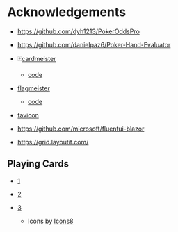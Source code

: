 # Acknowledgements

- https://github.com/dyh1213/PokerOddsPro
- https://github.com/danielpaz6/Poker-Hand-Evaluator

- 🃏[cardmeister](https://cardmeister.github.io/)
  - [code](https://github.com/cardmeister/cardmeister.github.io)

- [flagmeister](https://flagmeister.github.io/)
  - [code](https://github.com/flagmeister/flagmeister.github.io)

- [favicon](https://www.favicon.cc/?action=icon&file_id=330076)

- https://github.com/microsoft/fluentui-blazor
- https://grid.layoutit.com/

## Playing Cards

- [1](../resources/PlayingCards/README.md)

- [2](../resources/PlayingCards_2/README.md)

- [3](../resources/PlayingCards_3/README.md)
  - Icons by [Icons8](https://icons8.com/)
